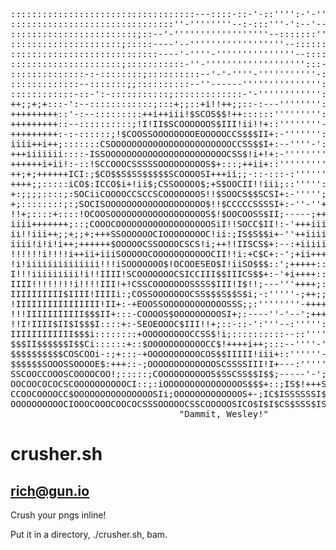 <pre>
:::::::::::::::::::::::::::::::::::---::::-::-'-::'''':-'-'''-''''''''''''''''
:::::::::::::::::::::::::::::::''-''''''''--:-:::'''-':--'----'--'-'''''''''''
::::::::::::::::::::::::;::--'-''''''''''''''''''--:::::::''-'-''-''''--''''''
:::::::::::::::::::::;:::::----'--''''''''''''''''''--::::::'-:-''--'''-''''''
::::::::::::::::::::::::::::----'-''''-'''''''''''''''--:::::'---''--'-'''''-'
:::::::::::::::::::::;:::::::::::-''-''''''''''''''''''':::-:'----:--'-'-'''''
::::::::::::::-:-::::::::;::::::::::--'-'-''''-'''''''''''-:::-:---'''''''-'''
:::::::::::::--:::::::;;::::::::::--''------''''''''''''''':::::-::'-'-'---:-:
::::::::::::-::-':-:::::::::::;:::::::::::::-'-'''''''''''':::::::::---'-'---:
++;;+;+:::-':--::::::::::::;:::+;;::+i!!++;;::-:---'''''''':::::::::::--:''-::
+++++++++::'-:--:::::::::++i++iii!$SCOS$$!++::::::''''''''':::::::::::::-:---:
+++++++++::--::::::::::;!I!II$SCOOOOOOS$III!ii!!+::''''''''-::::::::::':::-:::
+++++++++:-:-::::::;!$COOSSOOOOOOOOEOOOOOCCS$$$II+:-''''''':::::::::::::::::::
iiii++i++;:::::::CSOOOOOOOOOOOOOOOOOOOOOOOCCSS$$I+:--''''-':::;;;;::::::::::::
+++iiiiiii::::-ISSOOOOOOOOOOOOOOOOOOOOOOOCSS$!i+!+:-''''''''';+++++++++++:::::
++++++i+ii!:-::!SCCOOOCSSSSSOOOOOOOOOS$+:::;++ii+::''''''''':::;+++++iiii++;::
++;+;++++++ICI:;$CO$$S$SS$$$$$SCOOOOSI+++ii;;-::-:::-:''''''::;;;;+++;;:::;++;
++++;;:::::iCO$:ICCO$i+!ii$;CSSOOOOO$;+S$OOCII!!iii;::''''':;:;;;+;;+;;:;::::+
+:;;;;::::;:SOCiiCOOOOCCSCCSCOOOOOOOS!!$SOOCS$$SCSI+:-''''';+;:;;;;;;;::::::::
+;::::::::;:;SOCISOOOOOOOOOOOOOOOOOOO$!!$CCCCCSSSSI+:-''-''+++++++;;::::::::::
!!+;::::+::::!OCOOSOOOOOOOOOOOOOOOOOOS$!$OOCOOSS$II;-----;++++++++;:::::::::::
iiii+++++++;::;COOOCOOOOOOOOOOOOOOOOOOSiI!!SOCC$II!:-'+++iiii++++;;::;::::::::
ii!!iii++;;+;;+;+++SSOOOOOOCIOOOOOOOOC!ii:;IS$S$$i+-''++iiiii++;::::::::::::::
iiii!i!i!i++;++++++$OOOOOCSSOOOOCSCS!i;++!!IISCS$+:--:+iiiii++;:::::::::::::::
!!!!!!i!!!!i++ii+iiiSOOOOOCOOOOOOOOOOOCII!!i:+C$C+:-';+ii+++::::::::::::::::::
!i!iiiiiiiiiiiiii!!!iSOOOOOOO$!OCOOESEO$I!iiSO$$$::';+++++::::::::::::::::::::
I!!!iiiiiiiii!i!!IIII!SCOOOOOOOCSICCIII$$IIICS$$+:-'+i++++::::::::::::::::::::
IIII!!!!!!!!i!!!!III!+!CSSCOOOOOOOSSSS$III!I$!!;---'''++++;::::::::;::::::::::
IIIIIIIIII$IIII!IIIIi:;COSSOOOOOOOCSS$$$S$$S$i;-:'''''-;++;;;::+;++;;;::::::::
!IIIIIIIIIIIIIIII!II+:-+EOOSSOOOOOOOOOOOOSSS;;:''''''''-++++++++++++++;;;;;:::
!!!IIIIIIIIIII$$$II+:::-COOOOS$OOOOOOOOOSI+;:----''-'--';++++;;+;;+;++++++::;:
!!I!IIII$II$I$$$I::::+:-SEOEOOOC$III!!+;::-::-':'''--:''''':i+++++++++++++++++
IIIIIIIIIIII$$$i::::::::+OOOOOOOOOCCSS$!i;::::::::::--::''''-+++;;;+;+;;+++;+;
$$$II$$$$$$I$$Ci::::::+::$OOOOOOOOOOOCC$!++++i++;:::--''''-''-;++;;;++++++++++
$$$$$$$$$$COSCOOi-:;+:::-+OOOOOOOOOOCOS$$IIIII!iii+::''''''-'';-:;;+++++;+++++
$$$$$$SOOOSSOOOOE$:+++::-;OOOOOOOOOOOOOSCSSSSIII!I+---:''''''i!:I!+ii++++++i++
SSCOOCCOOOSCOOOOCOO!;:::::;COOOOOOOOOOS$SSCSS$$I$$;-----'-';IS$+CSSS$II!!IIi++
OOCOOCOCOCSCOOOOOOOOOOCI::;:iOOOOOOOOOOOOOOOS$$$+::;IS$!+++S$SI;ICCS$S$$II!IIi
CCOOCOOOOCC$OOOOOOOOOOOOOOOSIi;OOOOOOOOOOOOOS+-;IC$ISSSSSSI$S$S:SCSSS$$SSS$$II
OOOOOOOOOOCIOOOCOOOCOOCOCSSSOOOOOCSSCOOOOOSICO$I$I$CS$SSS$IS$IS++CSSSS$$SS$SSS
                                "Dammit, Wesley!"
</pre>

# crusher.sh
## rich@gun.io

Crush your pngs inline!

Put it in a directory, ./crusher.sh, bam.
